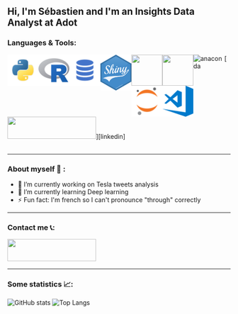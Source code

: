 ## Hi, I'm Sébastien and I'm an Insights Data Analyst at Adot 

### Languages & Tools:

<img align="left" alt="Python" width="70px" src="https://raw.githubusercontent.com/github/explore/80688e429a7d4ef2fca1e82350fe8e3517d3494d/topics/python/python.png" />
<img align="left" alt="r" width="70px" src="https://raw.githubusercontent.com/github/explore/80688e429a7d4ef2fca1e82350fe8e3517d3494d/topics/r/r.png" />
<img align="left" alt="sql" width="70px" src="https://raw.githubusercontent.com/github/explore/80688e429a7d4ef2fca1e82350fe8e3517d3494d/topics/sql/sql.png" />
<img align="left" alt="shiny" width="70px" src="https://raw.githubusercontent.com/rstudio/shiny/master/man/figures/logo.png" />
<img align ="left" height="70" width="70" src="https://unpkg.com/simple-icons@v3/icons/tableau.svg" />
<img align ="left" height="70" width="70" src="https://unpkg.com/simple-icons@v3/icons/powerbi.svg" />
<img align="left" alt="anaconda" height="70" width="70" src="https://unpkg.com/simple-icons@v3/icons/anaconda.svg"> 
<img align="left" alt="Jupyter" width="70px" src="https://raw.githubusercontent.com/github/explore/80688e429a7d4ef2fca1e82350fe8e3517d3494d/topics/jupyter-notebook/jupyter-notebook.png" />
<img align="left" alt="Visual Studio Code" width="70px"
src="https://raw.githubusercontent.com/github/explore/80688e429a7d4ef2fca1e82350fe8e3517d3494d/topics/visual-studio-code/visual-studio-code.png" />
[<img height="50" width="200" src ="https://img.shields.io/badge/linkedin-%230077B5.svg?&style=for-the-badge&logo=linkedin&logoColor=white" />][linkedin]

<br />
<br />  

___


### About myself 👔 :  
- 🔭 I’m currently working on Tesla tweets analysis
- 🌱 I’m currently learning Deep learning
- ⚡ Fun fact: I'm french so I can't pronounce "through" correctly

---

### Contact me  📞:
[<img height="50" width="200" src ="https://img.shields.io/badge/linkedin-%230077B5.svg?&style=for-the-badge&logo=linkedin&logoColor=white" />][linkedin]

[linkedin]: https://linkedin.com/in/sebastienpavot/


---

### Some statistics 📈:
![GitHub stats](https://github-readme-stats.vercel.app/api?username=SebastienPavot&show_icons=true&theme=buefy)
![Top Langs](https://github-readme-stats.vercel.app/api/top-langs/?username=SebastienPavot&theme=buefy)
